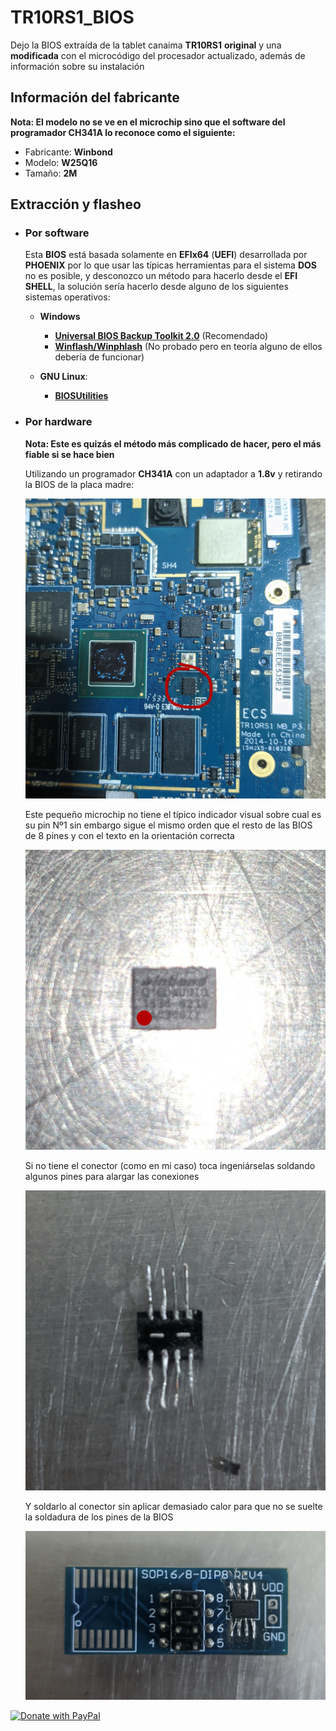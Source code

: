 # TR10RS1_BIOS

Dejo la BIOS extraída de la tablet canaima **TR10RS1** **original** y una **modificada** con el microcódigo del procesador actualizado, además de información sobre su instalación

## Información del fabricante

**Nota: El modelo no se ve en el microchip sino que el software del programador CH341A lo reconoce como el siguiente:**

- Fabricante: **Winbond**
- Modelo: **W25Q16**
- Tamaño: **2M**

## Extracción y flasheo

- ### Por software

  Esta **BIOS** está basada solamente en **EFIx64** (**UEFI**) 			desarrollada por **PHOENIX** por lo que usar las típicas herramientas para el sistema **DOS** no es posible, y desconozco un método para hacerlo desde el **EFI SHELL**, la solución sería hacerlo desde alguno de los siguientes sistemas operativos:

  - **Windows**
    - [**Universal BIOS Backup Toolkit 2.0**](https://github.com/zabiyakod/Bios-Reader.git) (Recomendado)
    - [**Winflash/Winphlash**](https://www.wimsbios.com/phoenixflasher.jsp#gsc.tab=0) (No probado pero en teoría alguno de ellos debería de funcionar)

  - **GNU Linux**:
    - [**BIOSUtilities**](https://github.com/platomav/BIOSUtilities)

- ### Por hardware
  
	**Nota: Este es quizás el método más complicado de hacer, pero el más fiable si se hace bien**
	
	Utilizando un programador **CH341A** con un adaptador a **1.8v** y retirando la BIOS de la placa madre:
	
	![Ubicación de la BIOS](img/IMG_20250527_202527.jpg)
	
	Este pequeño microchip no tiene el típico indicador visual sobre cual es su pin Nº1 sin embargo sigue el mismo orden que el resto de las BIOS de 8 pines y con el texto en la orientación correcta
	
	![Imagen de la BIOS extraída](img/IMG_20250527_221000.jpg)
	
	Si no tiene el conector (como en mi caso) toca ingeniárselas soldando algunos pines para alargar las conexiones
	
	![Adaptación a los pines de la BIOS](img/IMG_20250527_223332.jpg)
	
	Y soldarlo al conector sin aplicar demasiado calor para que no se suelte la soldadura de los pines de la BIOS
	
	![BIOS soldada para ser leída por el programador](img/IMG_20250527_224044.jpg)

<div style="display: flexbox;">
	<a href="https://www.paypal.com/ncp/payment/VACJKWHB3F4YS" target="_blank" >
		<img src="https://raw.githubusercontent.com/stefan-niedermann/paypal-donate-button/master/paypal-donate-button.png" alt="Donate with PayPal" style="width: 250px;"/>
	</a>
</div>
